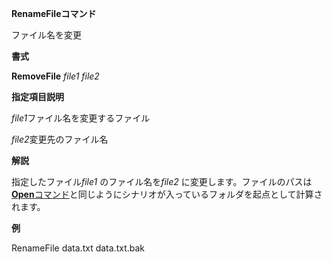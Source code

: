 **RenameFileコマンド**

ファイル名を変更

**書式**

**RemoveFile** *file1 file2*

**指定項目説明**

*file1*ファイル名を変更するファイル

*file2*変更先のファイル名

**解説**

指定したファイル*file1* のファイル名を*file2* に変更します。ファイルのパスは[**Open**コマンド](Openコマンド.md)と同じようにシナリオが入っているフォルダを起点として計算されます。

**例**

RenameFile data.txt data.txt.bak
